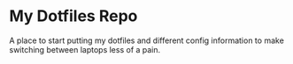 # My Dotfiles Repo

A place to start putting my dotfiles and different config information to make
switching between laptops less of a pain.